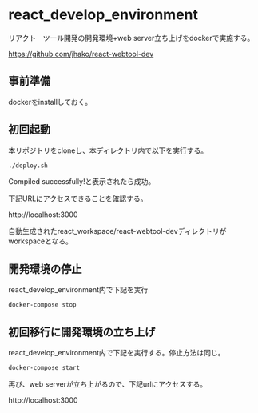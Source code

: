 # react_develop_environment

リアクト　ツール開発の開発環境+web server立ち上げをdockerで実施する。

https://github.com/jhako/react-webtool-dev

## 事前準備

dockerをinstallしておく。

## 初回起動

本リポジトリをcloneし、本ディレクトリ内で以下を実行する。

```sh
./deploy.sh
```

Compiled successfully!と表示されたら成功。

下記URLにアクセスできることを確認する。

http://localhost:3000

自動生成されたreact_workspace/react-webtool-devディレクトリがworkspaceとなる。

## 開発環境の停止

react_develop_environment内で下記を実行

```sh
docker-compose stop
```

## 初回移行に開発環境の立ち上げ

react_develop_environment内で下記を実行する。停止方法は同じ。

```sh
docker-compose start
```

再び、web serverが立ち上がるので、下記urlにアクセスする。

http://localhost:3000

